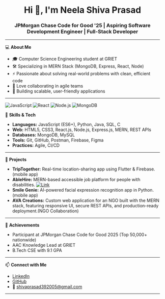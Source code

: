 <h1 align="center">Hi 👋, I'm Neela Shiva Prasad</h1>
<h3 align="center">JPMorgan Chase Code for Good '25 | Aspiring Software Development Engineer | Full-Stack Developer </h3>

---

💻 **About Me**  
- 🎓 Computer Science Engineering student at GRIET  
- 🛠️ Specializing in MERN Stack (MongoDB, Express, React, Node)  
- ⚡ Passionate about solving real-world problems with clean, efficient code  
- 🤝 Love collaborating in agile teams  
- 🚀 Building scalable, user-friendly applications

---

![JavaScript](https://img.shields.io/badge/-JavaScript-black?style=flat-square&logo=javascript)
![React](https://img.shields.io/badge/-React-black?style=flat-square&logo=react)
![Node.js](https://img.shields.io/badge/-Node.js-black?style=flat-square&logo=node.js)
![MongoDB](https://img.shields.io/badge/-MongoDB-black?style=flat-square&logo=mongodb)

🧩 **Skills & Tech**  
- **Languages:** JavaScript (ES6+), Python, Java, SQL, C  
- **Web:** HTML5, CSS3, React.js, Node.js, Express.js, MERN, REST APIs  
- **Databases:** MongoDB, MySQL  
- **Tools:** Git, GitHub, Postman, Firebase, Figma  
- **Practices:** Agile, CI/CD

---

🚀 **Projects**
- **TripTogether:** Real-time location-sharing app using Flutter & Firebase.(mobile app)
- **AbleHire:** MERN-based accessible job platform for people with disabilities. [![Link](https://img.shields.io/badge/View%20Project-blue)](https://able-hire.vercel.app/)
- **Smile Genie:** AI-powered facial expression recognition app in Python.(mobile app)
- **AVA Creations:** Custom web application for an NGO built with the MERN stack, featuring responsive UI, secure REST APIs, and production-ready deployment.(NGO Collaboration)

---


🏅 **Achievements**
- Participant at JPMorgan Chase Code for Good 2025 (Top 50,000+ nationwide)
- AAC Knowledge Lead at GRIET
- B.Tech CSE with 9.1 GPA

---

📫 **Connect with Me**  
- [LinkedIn](https://www.linkedin.com/in/shiva-prasad-392005nsp/)  
- [GitHub](https://github.com/shiva-39)  
- 📧 shivaprasad392005@gmail.com

---

